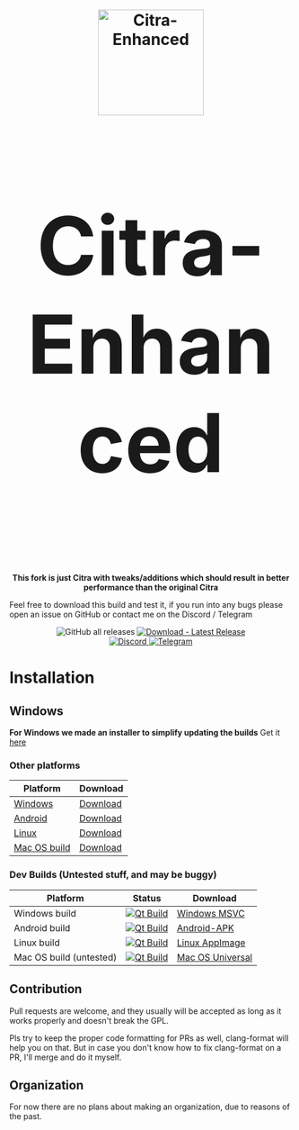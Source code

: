 <h1 align="center">
  <img src="https://github.com/Gamer64ytb/Citra-Enhanced/blob/2fb4b5e4f3f3c7bcb06c1eac97181f845fe72b57/branding/Citra-Enhanced-256.png" alt="Citra-Enhanced" width="188"/>
</p>
<p align="center" style="font-size:144px;">
  <strong>Citra-Enhanced</strong>
</h1>

<p align="center">
  <strong>This fork is just Citra with tweaks/additions which should result in better performance than the original Citra</strong>
  
  </strong>Feel free to download this build and test it, if you run into any bugs please open an issue on GitHub or contact me on the Discord / Telegram</strong>
</p>

<p align="center">
  <img src="https://img.shields.io/github/downloads/Gamer64ytb/Citra-Enhanced/total" alt="GitHub all releases"/>
  <a href="https://github.com/Gamer64ytb/Citra-Enhanced/releases/latest">
    <img src="https://img.shields.io/badge/Download-Latest_Release-2ea44f?logo=github&logoColor=white" alt="Download - Latest Release"/>
  </a>
  <br>
  <a href="https://discord.gg/8xjMHWEuf6">
    <img src="https://dcbadge.limes.pink/api/server/8xjMHWEuf6" alt="Discord"/>
  </a>
  <a href="https://t.me/yourtelegram">
    <img src="https://patrolavia.github.io/telegram-badge/chat.png" alt="Telegram"/>
  </a>
</p>

# Installation

## Windows

**For Windows we made an installer to simplify updating the builds** 
Get it [here](https://nightly.link/Gamer64ytb/Citra-Enhanced/workflows/build/master/Android-APK.zip)

### Other platforms

|Platform|Download|
|--------|--------|
|[Windows](https://github.com/Gamer64ytb/Citra-Enhanced/releases/latest)|[Download](https://github.com/Gamer64ytb/Citra-Enhanced/releases/latest/download/windows-msvc.zip)|
|[Android](https://github.com/Gamer64ytb/Citra-Enhanced/releases/latest)|[Download](https://github.com/Gamer64ytb/Citra-Enhanced/releases/latest/download/Android-APK.zip)|
|[Linux](https://github.com/Gamer64ytb/Citra-Enhanced/releases/latest)|[Download](https://github.com/Gamer64ytb/Citra-Enhanced/releases/latest/download/linux-appimage.zip)|
|[Mac OS build](https://github.com/Gamer64ytb/Citra-Enhanced/releases/latest)|[Download](https://github.com/Gamer64ytb/Citra-Enhanced/releases/latest/download/macos-universal.zip)|

### Dev Builds (Untested stuff, and may be buggy)

|Platform|Status|Download|
|--------|------------|--------|
|Windows build|[![Qt Build](https://github.com/Gamer64ytb/Citra-Enhanced/actions/workflows/build.yml/badge.svg)](https://github.com/Gamer64ytb/Citra-Enhanced/actions/workflows/Qt_Build.yml)|[Windows MSVC](https://nightly.link/Gamer64ytb/Citra-Enhanced/workflows/build/master/windows-msvc.zip)|
|Android build|[![Qt Build](https://github.com/Gamer64ytb/Citra-Enhanced/actions/workflows/build.yml/badge.svg)](https://github.com/Gamer64ytb/Citra-Enhanced/actions/workflows/Qt_Build.yml)|[Android-APK](https://nightly.link/Gamer64ytb/Citra-Enhanced/workflows/build/master/Android-APK.zip)|
|Linux build|[![Qt Build](https://github.com/Gamer64ytb/Citra-Enhanced/actions/workflows/build.yml/badge.svg)](https://github.com/Gamer64ytb/Citra-Enhanced/actions/workflows/Qt_Build.yml)|[Linux AppImage](https://nightly.link/Gamer64ytb/Citra-Enhanced/workflows/build/master/linux-appimage.zip)|
|Mac OS build (untested)|[![Qt Build](https://github.com/Gamer64ytb/Citra-Enhanced/actions/workflows/build.yml/badge.svg)](https://github.com/Gamer64ytb/Citra-Enhanced/actions/workflows/Qt_Build.yml)|[Mac OS Universal](https://nightly.link/Gamer64ytb/Citra-Enhanced/workflows/build/master/macos-universal.zip)|

## Contribution

Pull requests are welcome, and they usually will be accepted as long as it works properly and doesn't break the GPL.

Pls try to keep the proper code formatting for PRs as well, clang-format will help you on that. But in case you don't know how to fix clang-format on a PR, I'll merge and do it myself.

## Organization

For now there are no plans about making an organization, due to reasons of the past.
